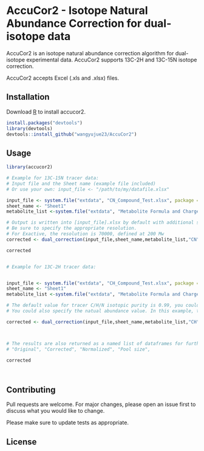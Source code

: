 # AccuCor2 - Isotope Natural Abundance Correction for dual-isotope data

AccuCor2 is an isotope natural abundance correction algorithm for dual-isotope experimental data. AccuCor2 supports 13C-2H and 13C-15N isotope correction.

AccuCor2 accepts Excel (.xls and .xlsx) files.

## Installation

Download [R](https://www.r-project.org/) to install accucor2.

```R
install.packages("devtools")
library(devtools)
devtools::install_github("wangyujue23/AccuCor2")
```

## Usage

```R
library(accucor2)

# Example for 13C-15N tracer data:
# Input file and the Sheet name (example file included)
# Or use your own: input_file <- "/path/to/my/datafile.xlsx"

input_file <- system.file("extdata", "CN_Compound_Test.xlsx", package = "accucor2")
sheet_name <- "Sheet1"
metabolite_list <-system.file("extdata", "Metabolite Formula and Charge Info.csv", package = "accucor2")

# Output is written into [input_file].xlsx by default with additional sheets
# Be sure to specify the appropriate resolution.
# For Exactive, the resolution is 70000, defined at 200 Mw
corrected <- dual_correction(input_file,sheet_name,metabolite_list,"CN",Resolution = 70000)

corrected


# Example for 13C-2H tracer data:


input_file <- system.file("extdata", "CH_Compound_Test.xlsx", package = "accucor2")
sheet_name <- "Sheet1"
metabolite_list <-system.file("extdata", "Metabolite Formula and Charge Info.csv", package = "accucor2")

# The default value for tracer C/H/N isotopic purity is 0.99, you could change them by specify the value of C13Purity and H2N15Purity.
# You could also specify the natual abundance value. In this example, the NitrogenNaturalAbundace (14N, 15N) and SulfurNaturalAbundace (32S, 33S, 34S) are specified.

corrected <- dual_correction(input_file,sheet_name,metabolite_list,"CH",C13Purity = 1, H2N15Purity = 1, Resolution = 750000,NitrogenNaturalAbundance = c(0.99632, 0.00368),SulfurNaturalAbundance = c(0.9493, 0.0076, 0.0431))



# The results are also returned as a named list of dataframes for further processing in R
# "Original", "Corrected", "Normalized", "Pool size",

corrected




```

## Contributing
Pull requests are welcome. For major changes, please open an issue first to discuss what you would like to change.

Please make sure to update tests as appropriate.

## License
